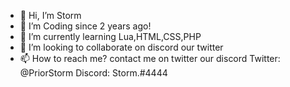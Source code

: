 - 👋 Hi, I’m Storm
- 👀 I’m Coding since 2 years ago!
- 🌱 I’m currently learning Lua,HTML,CSS,PHP
- 💞️ I’m looking to collaborate on discord our twitter
- 📫 How to reach me? contact me on twitter our discord Twitter: @PriorStorm Discord: Storm.#4444
